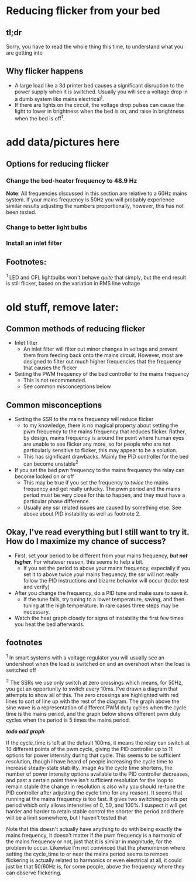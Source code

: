 # Reducing flicker from your bed

## tl;dr
Sorry, you have to read the whole thing this time, to understand what you are getting into

## Why flicker happens

* A large load like a 3d printer bed causes a significant disruption to the power supply when it is switched. Usually you will see a voltage drop in a dumb system like mains electrical<sup>1</sup>.
* If there are lights on the circuit, the voltage drop pulses can cause the light to lower in brightness when the bed is on, and raise in brightness when the bed is off<sup>1</sup>.

# add data/pictures here

## Options for reducing flicker
### Change the bed-heater frequency to 48.9 Hz
**Note**: All frequencies discussed in this section are relative to a 60Hz mains system. If your mains frequency is 50Hz you will probably experience similar results adjusting the numbers proportionally, however, this has not been tested.

### Change to better light bulbs

### Install an inlet filter





## Footnotes:
<sup>1</sup> LED and CFL lightbulbs won't behave *quite* that simply, but the end result is still flicker, based on the variation in RMS line voltage



# old stuff, remove later:


## Common methods of reducing flicker

* Inlet filter
    - An inlet filter will filter out minor changes in voltage and prevent them from feeding back onto the mains circuit. However, most are designed to filter out much higher frequencies that the frequency that causes the flicker
* Setting the PWM frequency of the bed controller to the mains frequency
    - This is not recommended.
    - See common misconceptions below

## Common misconceptions

* Setting the SSR to the mains frequency will reduce flicker
    - to my knowledge, there is no magical property about setting the pwm frequency to the mains frequency that reduces flicker. Rather, by design, mains frequency is around the point where human eyes are unable to see flicker any more, so for people who are not particularly sensitive to flicker, this may appear to be a solution.
    - This has significant drawbacks. Mainly the PID controller for the bed can become unstable<sup>2</sup>
* If you set the bed pwn frequency to the mains frequency the relay can become locked on or off
    - This may be true if you set the frequency to *twice* the mains frequency and get really unlucky. The pwm period and the mains period must be very close for this to happen, and they must have a particular phase difference.
    - Usually any ssr related issues are caused by something else. See above about PID instability as well as footnote 2.

## Okay, I've read everything but I still want to try it. How do I maximize my chance of success?

* First, set your period to be different from your mains frequency, ***but not higher***. For whatever reason, this seems to help a bit.
    - If you set the period to above your mains frequency, especially if you set it to above twice your mains frequency, the ssr will not really follow the PID instructions and bizarre behavior will occur (todo: test and verify)
* After you change the frequency, do a PID tune and make sure to save it.
    - If the tune fails, try tuning to a lower temperature, saving, and then tuning at the high temperature. In rare cases three steps may be necessary.
* Watch the heat graph closely for signs of instability the first few times you heat the bed afterwards.

## footnotes
<sup>1</sup> In smart systems with a voltage regulator you will usually see an undershoot when the load is switched on and an overshoot when the load is switched off

<sup>2</sup> The SSRs we use only switch at zero crossings which means, for 50Hz, you get an opportunity to switch every 10ms. I've drawn a diagram that attempts to show all of this. The zero crossings are highlighted with red lines to sort of line up with the rest of the diagram. The graph above the sine wave is a representation of different PWM duty cycles when the cycle time is the mains period, and the graph below shows different pwm duty cycles when the period is 5 times the mains period.

***todo add graph***

If the cycle_time is left at the default 100ms, it means the relay can switch at 10 different points of the pwm cycle, giving the PID controller up to 11 options for power intensity during that cycle. This seems to be sufficient resolution, though I have heard of people increasing the cycle time to increase steady-state stability.
Image
As the cycle time shortens, the number of power intensity options available to the PID controller decreases, and past a certain point there isn't sufficient resolution for the loop to remain stable (the change in resolution is also why you should re-tune the PID controller after adjusting the cycle time for any reason). It seems that running at the mains frequency is too fast. It gives two switching points per period which only allows intensities of 0, 50, and 100%. I suspect it will get harder and harder to retain stable control the shorter the period and there will be a limit somewhere, but I haven't tested that

Note that this doesn't actually have anything to do with being exactly the mains frequency, it doesn't matter if the pwm frequency is a harmonic of the mains frequency or not, just that it is similar in magnitude, for the problem to occur. Likewise I'm not convinced that the phenomenon where setting the cycle_time to or near the mains period seems to remove flickering is actually related to harmonics or even electrical at all, it could just be that 50/60Hz is, for some people, above the frequency where they can observe flickering.

